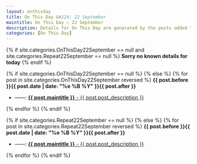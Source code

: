 ```yaml
---
layout: onthisday
title: On This Day &#124; 22 September
maintitle: On This Day — 22 September
description: Details for On This Day are genarated by the posts added to the website so the content is subject to changes/updates over time.
categories: [On This Day]
---
```


{% if site.categories.OnThisDay22September == null and site.categories.Repeat22September == null %}
<strong>Sorry no known details for today</strong>
{% endif %}

{% if site.categories.OnThisDay22September == null %}
{% else %}
{% for post in site.categories.OnThisDay22September reversed %}
<strong>{{ post.before }}{{ post.date | date: "%e %B %Y" }}{{ post.after }}</strong>
<ul>
<li> ——: <a href="{{ post.url }}"><strong>{{ post.maintitle }}</strong> - {{ post.post_description }}</a></li>
</ul>
{% endfor %}
{% endif %}

{% if site.categories.Repeat22September == null %}
{% else %}
{% for post in site.categories.Repeat22September reversed %}
<strong>{{ post.before }}{{ post.date | date: "%e %B %Y" }}{{ post.after }}</strong>
<ul>
<li> ——: <a href="{{ post.url }}"><strong>{{ post.maintitle }}</strong> - {{ post.post_description }}</a></li>
</ul>
{% endfor %}
{% endif %}
